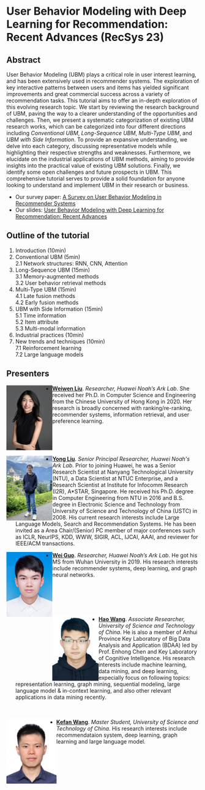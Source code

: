 # User Behavior Modeling with Deep Learning for Recommendation: Recent Advances (RecSys 23)

## Abstract
User Behavior Modeling (UBM) plays a critical role in user interest learning, and has been extensively used in recommender systems. The exploration of key interactive patterns between users and items has yielded significant improvements and great commercial success across a variety of recommendation tasks. This tutorial aims to offer an in-depth exploration of this evolving research topic.
We start by reviewing the research background of UBM, paving the way to a clearer understanding of the opportunities and challenges.
Then, we present a systematic categorization of existing UBM research works, which can be categorized into four different directions including _Conventional UBM_, _Long-Sequence UBM_, _Multi-Type UBM_, and _UBM with Side Information_. To provide an expansive understanding, we delve into each category, discussing representative models while highlighting their respective strengths and weaknesses. Furthermore, we elucidate on the industrial applications of UBM methods, aiming to provide insights into the practical value of existing UBM solutions. Finally, we identify some open challenges and future prospects in UBM. This comprehensive tutorial serves to provide a solid foundation for anyone looking to understand and implement UBM in their research or business.

* Our survey paper: [A Survey on User Behavior Modeling in Recommender Systems](https://arxiv.org/pdf/2302.11087.pdf)
* Our slides: [User Behavior Modeling with Deep Learning for Recommendation: Recent Advances](ubm-tutorial-recsys23.pdf)


## Outline of the tutorial


1. Introduction (10min)   
2. Conventional UBM (5min)  
  2.1 Network structures: RNN, CNN, Attention  
3. Long-Sequence UBM (15min)  
  3.1 Memory-augmented methods  
  3.2 User behavior retrieval methods  
4. Multi-Type UBM (15min)    
  4.1 Late fusion methods  
  4.2 Early fusion methods  
5. UBM with Side Information (15min)    
  5.1 Time information  
  5.2 Item attribute  
  5.3 Multi-modal information  
6. Industrial practices (10min)    
7. New trends and techniques (10min)     
  7.1 Reinforcement learning  
  7.2 Large language models  

## Presenters
<img align="left" height=170 src="Weiwen Liu.png"/>


* [**Weiwen Liu**](https://wwliu555.github.io/). _Researcher, Huawei Noah’s Ark Lab_. She received her Ph.D. in Computer Science and Engineering from the Chinese University of Hong Kong in 2020. Her research is broadly concerned with ranking/re-ranking, recommender systems, information retrieval, and user preference learning.  
&nbsp;  
&nbsp;  
&nbsp;  
&nbsp;  

<img align="left" height=170 src="Yong Liu.png"/>

* [**Yong Liu**](http://www.yongliu.org/). _Senior Principal Researcher, Huawei Noah's Ark Lab_. Prior to joining Huawei, he was a Senior Research Scientist at Nanyang Technological University (NTU), a Data Scientist at NTUC Enterprise, and a Research Scientist at Institute for Infocomm Research (I2R), A*STAR, Singapore. He received his Ph.D. degree in Computer Engineering from NTU in 2016 and B.S. degree in Electronic Science and Technology from University of Science and Technology of China (USTC) in 2008. His current research interests include Large Language Models, Search and Recommendation Systems. He has been invited as a Area Chair/(Senior) PC member of major conferences such as ICLR, NeurIPS, KDD, WWW, SIGIR, ACL, IJCAI, AAAI, and reviewer for IEEE/ACM transactions.

<img align="left" height=170 src="Wei Guo.png"/>

* [**Wei Guo**](https://scholar.google.com/citations?user=9NGhGNgAAAAJ). _Researcher, Huawei Noah’s Ark Lab_. He got his MS from Wuhan University in 2019. His research interests include recommender systems, deep learning, and graph neural networks.
&nbsp;  
&nbsp;  
&nbsp;  
&nbsp;  
&nbsp;  
&nbsp;  

<img align="left" height=170 src="Hao Wang.png"/>

* [**Hao Wang**](http://staff.ustc.edu.cn/~wanghao3/). _Associate Researcher, University of Science and Technology of China_. He is also a member of Anhui Province Key Laboratory of Big Data Analysis and Application (BDAA) led by Prof. Enhong Chen and Key Laboratory of Cognitive Intelligence. His research interests include machine learning, data mining, and deep learning, expecially focus on following topics: representation learning, graph mining, sequential modeling, large language model & in-context learning, and also other relevant applications in data mining recently.
&nbsp;  
&nbsp;  
&nbsp;  


<img align="left" height=170 src="Kefan Wang.png"/>

* [**Kefan Wang**](https://github.com/Keffee). _Master Student, University of Science and Technology of China_. His research interests include recommendataion system, deep learning, graph learning and large language model.
&nbsp;  
&nbsp;  
&nbsp;  
&nbsp;  

<!-- ## Welcome to GitHub Pages

You can use the [editor on GitHub](https://github.com/LibRerank-Community/neural-reranking-tutorial.github.io/edit/gh-pages/index.md) to maintain and preview the content for your website in Markdown files.

Whenever you commit to this repository, GitHub Pages will run [Jekyll](https://jekyllrb.com/) to rebuild the pages in your site, from the content in your Markdown files.

### Markdown

Markdown is a lightweight and easy-to-use syntax for styling your writing. It includes conventions for

```markdown
Syntax highlighted code block

# Header 1
## Header 2
### Header 3

- Bulleted
- List

1. Numbered
2. List

**Bold** and _Italic_ and `Code` text

[Link](url) and ![Image](src)
```

For more details see [Basic writing and formatting syntax](https://docs.github.com/en/github/writing-on-github/getting-started-with-writing-and-formatting-on-github/basic-writing-and-formatting-syntax).

### Jekyll Themes

Your Pages site will use the layout and styles from the Jekyll theme you have selected in your [repository settings](https://github.com/LibRerank-Community/neural-reranking-tutorial.github.io/settings/pages). The name of this theme is saved in the Jekyll `_config.yml` configuration file.

### Support or Contact

Having trouble with Pages? Check out our [documentation](https://docs.github.com/categories/github-pages-basics/) or [contact support](https://support.github.com/contact) and we’ll help you sort it out.
 -->
